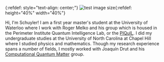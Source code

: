 
{:refdef: style="text-align: center;"}
![test image size](/pictures/gradpic.jpg){:refdef: height="40%" width="40%"}


Hi, I'm Schuyler! I am a first year master's student at the University of Waterloo where I work with Roger Melko and his group which is housed in the Perimeter Institute Quantum Intelligence Lab, or the [PIQuIL](https://perimeterinstitute.ca/perimeter-institute-quantum-intelligence-lab-piquil). I did my undergraduate studies at the University of North Carolina at Chapel Hill where I studied physics and mathematics. Though my research experience spans a number of fields, I mostly worked with Joaquín Drut and his [Computational Quantum Matter](https://drut.web.unc.edu/) group.
